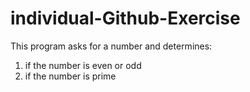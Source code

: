 # individual-Github-Exercise

This program asks for a number and determines:

1. if the number is even or odd
2. if the number is prime
